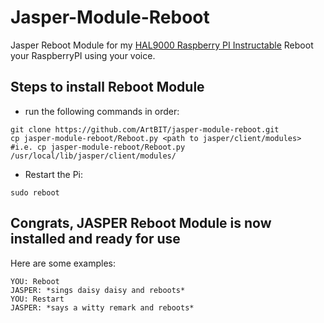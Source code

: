 # Jasper-Module-Reboot

Jasper Reboot Module for my [HAL9000 Raspberry PI Instructable](http://www.instructables.com/id/RaspberryPI-HAL9000/)
Reboot your RaspberryPI using your voice.

## Steps to install Reboot Module

* run the following commands in order:
```
git clone https://github.com/ArtBIT/jasper-module-reboot.git
cp jasper-module-reboot/Reboot.py <path to jasper/client/modules>
#i.e. cp jasper-module-reboot/Reboot.py /usr/local/lib/jasper/client/modules/
```
* Restart the Pi:
```
sudo reboot
```
## Congrats, JASPER Reboot Module is now installed and ready for use
Here are some examples:
```
YOU: Reboot
JASPER: *sings daisy daisy and reboots*
YOU: Restart
JASPER: *says a witty remark and reboots*
```

